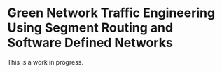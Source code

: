 # Green Network Traffic Engineering Using Segment Routing and Software Defined Networks
This is a work in progress.